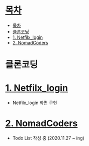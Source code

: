 # [목차](#목차)
- [목차](#목차)
- [클론코딩](#클론코딩)
- [1. Netfilx_login](#1-netfilx_login)
- [2. NomadCoders](#2-nomadcoders)

# 클론코딩

# [1. Netfilx_login](01.Netfilx)
- Netfilx_login 화면 구현

# [2. NomadCoders](01.TIL\05.FE\CloneCoding\02.NomadCoders)
- Todo List 작성 중 (2020.11.27 ~ ing)
